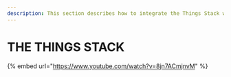 ```yaml
---
description: This section describes how to integrate the Things Stack with Thinger.io
---
```


# THE THINGS STACK

{% embed url="https://www.youtube.com/watch?v=8jn7ACmjnvM" %}



